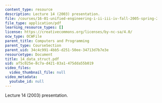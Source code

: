 ```yaml
---
content_type: resource
description: Lecture 14 (2003) presentation.
file: /courses/16-01-unified-engineering-i-ii-iii-iv-fall-2005-spring-2006/af5c025e8c7ad42183a1475dda55b019_14_data_struct.pdf
file_type: application/pdf
learning_resource_types: []
license: https://creativecommons.org/licenses/by-nc-sa/4.0/
ocw_type: OCWFile
parent_title: Computers and Programming
parent_type: CourseSection
parent_uid: 34c4c991-4bb5-d251-50ee-34713d7b7e3e
resourcetype: Document
title: 14_data_struct.pdf
uid: af5c025e-8c7a-d421-83a1-475dda55b019
video_files:
  video_thumbnail_file: null
video_metadata:
  youtube_id: null
---
```

Lecture 14 (2003) presentation.